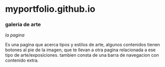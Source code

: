 # myportfolio.github.io

### galeria de arte

_la pagina_

Es una pagina que acerca tipos y estilos de arte, algunos contenidos tienen botones al pie de la imagen, que te llevan a otra pagina relacionada a ese tipo de arte/exposiciones. tambien consta de una barra de navegacion con contenido extra.